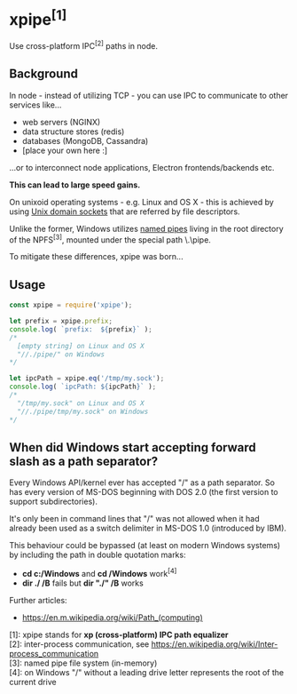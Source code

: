 
xpipe<sup>[1]</sup>
===================

Use cross-platform IPC<sup>[2]</sup> paths in node.

Background
----------

In node - instead of utilizing TCP - you can use IPC to communicate to other services like...

- web servers (NGINX)
- data structure stores (redis)
- databases (MongoDB, Cassandra)
- [place your own here :]

...or to interconnect node applications, Electron frontends/backends etc.  

**This can lead to large speed gains.**

On unixoid operating systems - e.g. Linux and OS X - this is achieved by using 
[Unix domain sockets](https://en.wikipedia.org/wiki/Unix_domain_socket) that 
are referred by file descriptors.

Unlike the former, Windows utilizes [named pipes](https://en.wikipedia.org/wiki/Named_pipe) living 
in the root directory of the NPFS<sup>[3]</sup>, mounted under the special path \\.\pipe\.

To mitigate these differences, xpipe was born...


Usage
-----

```javascript
const xpipe = require('xpipe');

let prefix = xpipe.prefix;
console.log( `prefix:  ${prefix}` );
/*
  [empty string] on Linux and OS X
  "//./pipe/" on Windows
*/

let ipcPath = xpipe.eq('/tmp/my.sock');
console.log( `ipcPath: ${ipcPath}` );
/*
  "/tmp/my.sock" on Linux and OS X
  "//./pipe/tmp/my.sock" on Windows
*/
```

When did Windows start accepting forward slash as a path separator?
-------------------------------------------------------------------

Every Windows API/kernel ever has accepted "/" as a path separator.
So has every version of MS-DOS beginning with DOS 2.0 (the first version 
to support subdirectories).

It's only been in command lines that "/" was not allowed when it had
already been used as a switch delimiter in MS-DOS 1.0 (introduced by IBM).

This behaviour could be bypassed (at least on modern Windows systems) by including 
the path in double quotation marks:
- **cd c:/Windows** and **cd /Windows** work<sup>[4]</sup>
- **dir ./ /B** fails but **dir "./" /B** works

Further articles: 
- https://en.m.wikipedia.org/wiki/Path_(computing)

  
  
  
[1]: xpipe stands for **xp (cross-platform) IPC path equalizer**  
[2]: inter-process communication, see https://en.wikipedia.org/wiki/Inter-process_communication  
[3]: named pipe file system (in-memory)  
[4]: on Windows "/" without a leading drive letter represents the root of the current drive  
